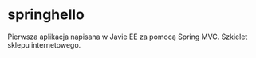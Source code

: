 # springhello

Pierwsza aplikacja napisana w Javie EE za pomocą Spring MVC. Szkielet sklepu internetowego.
